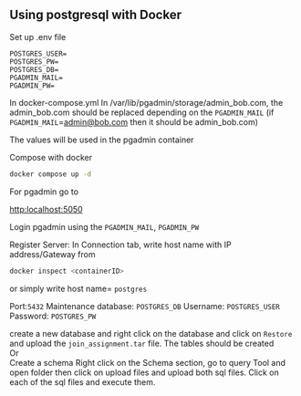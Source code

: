 ## Using postgresql with Docker

Set up .env file

```
POSTGRES_USER=
POSTGRES_PW=
POSTGRES_DB=
PGADMIN_MAIL=
PGADMIN_PW=
```

In docker-compose.yml
In /var/lib/pgadmin/storage/admin_bob.com, the admin_bob.com should be replaced depending on the `PGADMIN_MAIL` (if `PGADMIN_MAIL`=admin@bob.com then it should be admin_bob.com)

The values will be used in the pgadmin container<br>

Compose with docker

```bash
docker compose up -d
```

For pgadmin go to

<a href="http:localhost:5050">http:localhost:5050</a>

Login pgadmin using the `PGADMIN_MAIL`, `PGADMIN_PW`

Register Server:
In Connection tab, write host name with IP address/Gateway from

```bash
docker inspect <containerID>
```

or
simply write host name= `postgres`

Port:`5432`
Maintenance database: `POSTGRES_DB`
Username: `POSTGRES_USER`
Password: `POSTGRES_PW`

create a new database and right click on the database and click on `Restore` and upload the `join_assignment.tar` file. The tables should be created
<br>
Or
<br>
Create a schema
Right click on the Schema section, go to query Tool and open folder then click on upload files and upload both sql files.
Click on each of the sql files and execute them.
